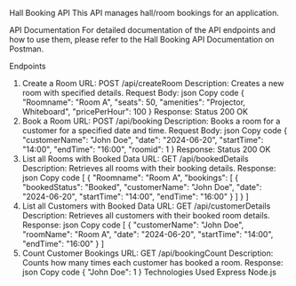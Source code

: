Hall Booking API
This API manages hall/room bookings for an application.

API Documentation
For detailed documentation of the API endpoints and how to use them, please refer to the Hall Booking API Documentation on Postman.

Endpoints
1. Create a Room
URL: POST /api/createRoom
Description: Creates a new room with specified details.
Request Body:
json
Copy code
{
  "Roomname": "Room A",
  "seats": 50,
  "amenities": "Projector, Whiteboard",
  "pricePerHour": 100
}
Response: Status 200 OK
2. Book a Room
URL: POST /api/booking
Description: Books a room for a customer for a specified date and time.
Request Body:
json
Copy code
{
  "customerName": "John Doe",
  "date": "2024-06-20",
  "startTime": "14:00",
  "endTime": "16:00",
  "roomid": 1
}
Response: Status 200 OK
3. List all Rooms with Booked Data
URL: GET /api/bookedDetails
Description: Retrieves all rooms with their booking details.
Response:
json
Copy code
[
  {
    "Roomname": "Room A",
    "bookings": [
      {
        "bookedStatus": "Booked",
        "customerName": "John Doe",
        "date": "2024-06-20",
        "startTime": "14:00",
        "endTime": "16:00"
      }
    ]
  }
]
4. List all Customers with Booked Data
URL: GET /api/customerDetails
Description: Retrieves all customers with their booked room details.
Response:
json
Copy code
[
  {
    "customerName": "John Doe",
    "roomName": "Room A",
    "date": "2024-06-20",
    "startTime": "14:00",
    "endTime": "16:00"
  }
]
5. Count Customer Bookings
URL: GET /api/bookingCount
Description: Counts how many times each customer has booked a room.
Response:
json
Copy code
{
  "John Doe": 1
}
Technologies Used
Express
Node.js
